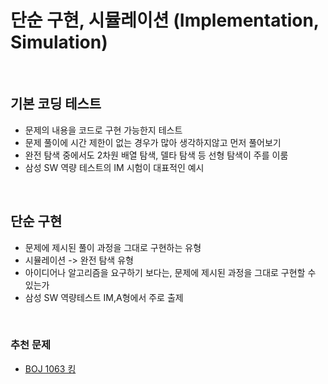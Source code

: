 # 단순 구현, 시뮬레이션 (Implementation, Simulation)

<br/>

## 기본 코딩 테스트
- 문제의 내용을 코드로 구현 가능한지 테스트
- 문제 풀이에 시간 제한이 없는 경우가 많아 생각하지않고 먼저 풀어보기
- 완전 탐색 중에서도 2차원 배열 탐색, 델타 탐색 등 선형 탐색이 주를 이룸
- 삼성 SW 역량 테스트의 IM 시험이 대표적인 예시

<br/>

## 단순 구현
- 문제에 제시된 풀이 과정을 그대로 구현하는 유형
- 시뮬레이션 -> 완전 탐색 유형
- 아이디어나 알고리즘을 요구하기 보다는, 문제에 제시된 과정을 그대로 구현할 수 있는가
- 삼성 SW 역량테스트 IM,A형에서 주로 출제

<br/>

### 추천 문제
- [BOJ 1063 킹](https://www.acmicpc.net/problem/1063)
